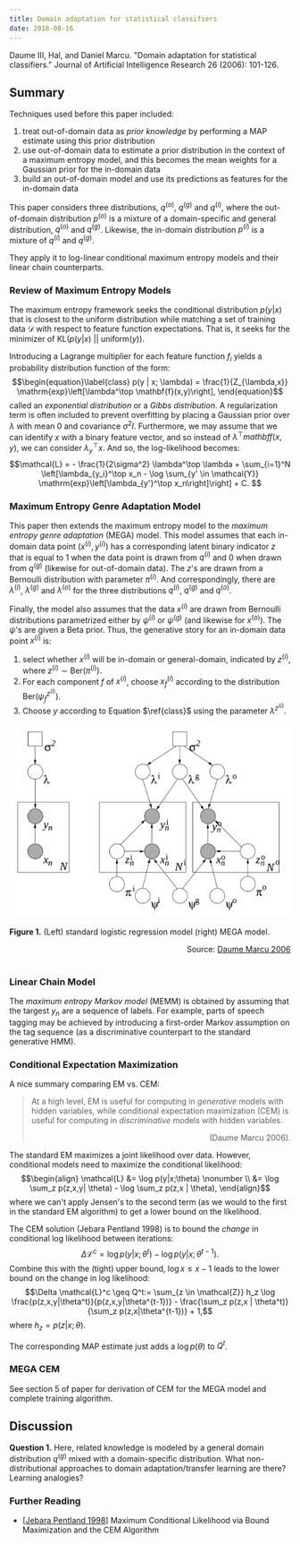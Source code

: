 ```yaml
---
title: Domain adaptation for statistical classifiers
date: 2018-08-16
---
```


Daume III, Hal, and Daniel Marcu. "Domain adaptation for statistical classifiers." Journal of Artificial Intelligence Research 26 (2006): 101-126.

## Summary

Techniques used before this paper included:

1. treat out-of-domain data as *prior knowledge* by performing a MAP
estimate using this prior distribution
2. use out-of-domain data to estimate a prior distribution in the
context of a maximum entropy model, and this becomes the mean weights
for a Gaussian prior for the in-domain data
3. build an out-of-domain model and use its predictions as features
for the in-domain data

This paper considers three distributions, $q^{(o)}$, $q^{(g)}$ and
$q^{(i)}$, where the out-of-domain distribution $p^{(o)}$ is a mixture
of a domain-specific and general distribution, $q^{(o)}$ and
$q^{(g)}$. Likewise, the in-domain distribution $p^{(i)}$ is a mixture
of $q^{(i)}$ and $q^{(g)}$.

They apply it to log-linear conditional maximum entropy models and
their linear chain counterparts.

### Review of Maximum Entropy Models

The maximum entropy framework seeks the conditional distribution $p(y
| x)$ that is closest to the uniform distribution while matching a set
of training data $\mathcal{D}$ with respect to feature function
expectations. That is, it seeks for the minimizer of $\mathrm{KL}\big(
p(y|x)\ \big|\big|\ \mathrm{uniform}(y)\big)$.

Introducing a Lagrange multiplier for each feature function $f_i$
yields a probability distribution function of the form:
$$\begin{equation}\label{class}
p(y | x; \lambda) = \frac{1}{Z_{\lambda,x}}
\mathrm{exp}\left[\lambda^\top \mathbf{f}(x,y)\right],
\end{equation}$$
called an *exponential distribution* or a *Gibbs
distribution*. A regularization term is often included to prevent
overfitting by placing a Gaussian prior over $\lambda$ with mean 0 and
covariance $\sigma^2I$. Furthermore, we may assume that we can
identify $x$ with a binary feature vector, and so instead of
$\lambda^\top mathbf{f}(x,y)$, we can consider $\lambda_y^\top x$. And
so, the log-likelihood becomes: 
$$\mathcal{L} = - \frac{1}{2\sigma^2} \lambda^\top \lambda +
\sum_{i=1}^N \left[\lambda_{y_i}^\top x_n - \log \sum_{y' \in
\mathcal{Y}} \mathrm{exp}\left[\lambda_{y'}^\top x_n\right]\right] + C.
$$

### Maximum Entropy Genre Adaptation Model

This paper then extends the maximum entropy model to the *maximum
entropy genre adaptation* (MEGA) model. This model assumes that each
in-domain data point $(x^{(i)},y^{(i)})$ has a corresponding latent
binary indicator $z$ that is equal to 1 when the data point is drawn
from $q^{(i)}$ and 0 when drawn from $q^{(g)}$ (likewise for
out-of-domain data). The $z$'s are drawn from a Bernoulli distribution
with parameter $\pi^{(i)}$. And correspondingly, there are
$\lambda^{(i)}$, $\lambda^{(g)}$ and $\lambda^{(o)}$ for the three
distributions $q^{(i)}$, $q^{(g)}$ and $q^{(o)}$.

Finally, the model also assumes that the data $x^{(i)}$ are drawn from
Bernoulli distributions parametrized either by $\psi^{(i)}$ or
$\psi^{(g)}$ (and likewise for $x^{(o)}$). The $\psi$'s are given a
Beta prior. Thus, the generative story for an in-domain data point
$x^{(i)}$ is:

1. select whether $x^{(i)}$ will be in-domain or general-domain,
indicated by $z^{(i)}$, where $z^{(i)} \sim \mathrm{Ber}(\pi^{(i)})$.
2. For each component $f$ of $x^{(i)}$, choose $x_f^{(i)}$ according
to the distribution $\mathrm{Ber}(\psi_f^{z^{(i)}})$.
3. Choose $y$ according to Equation $\ref{class}$ using the parameter
$\lambda^{z^{(i)}}$.

<div class="center puzzle-figure">
<img src="../files/daume-marcu-graphical-model.png" alt="graphical model"" />

**Figure 1.** (Left) standard logistic regression model (right) MEGA model.
<div align="right">Source: <a
href="https://arxiv.org/pdf/1109.6341.pdf">Daume Marcu 2006</a></div>
</div></br>  

### Linear Chain Model

The *maximum entropy Markov model* (MEMM) is obtained by assuming that
the targest $y_n$ are a sequence of labels. For example, parts of
speech tagging may be achieved by introducing a first-order Markov
assumption on the tag sequence (as a discriminative counterpart to the
standard generative HMM).

### Conditional Expectation Maximization

A nice summary comparing EM vs. CEM:

>At a high level, EM is useful for computing in *generative* models
>with hidden variables, while conditional expectation maximization
>(CEM) is useful for computing in *discriminative* models with hidden
>variables. 
><div align="right">(Daume Marcu 2006).</div>

The standard EM maximizes a joint likelihood over data. However,
conditional models need to maximize the conditional likelihood:
$$\begin{align}
\mathcal{L} &= \log p(y|x;\theta) \nonumber \\
&= \log \sum_z p(z,x,y| \theta) - \log \sum_z p(z,x | \theta),
\end{align}$$
where we can't apply Jensen's to the second term (as we would to the
first in the standard EM algorithm)  to get a lower bound on the
likelihood. 

The CEM solution (Jebara Pentland 1998) is to bound the *change* in
conditional log likelihood between iterations:
$$\Delta \mathcal{L}^c = \log p(y | x; \theta^t) - \log
p(y|x;\theta^{t-1}).$$ 
Combine this with the (tight) upper bound, $\log x \leq x - 1$ leads
to the lower bound on the change in log likelihood:
$$\Delta \mathcal{L}^c \geq Q^t:= \sum_{z \in \mathcal{Z}} h_z \log
\frac{p(z,x,y|\theta^t)}{p(z,x,y|\theta^{t-1})} - \frac{\sum_z p(z,x |
\theta^t)}{\sum_z p(z,x|\theta^{t-1})} + 1,$$
where $h_z = p(z | x; \theta)$.

The corresponding MAP estimate just adds a $\log p(\theta)$ to $Q^t$.

### MEGA CEM

See section 5 of paper for derivation of CEM for the MEGA model and
complete training algorithm. 

## Discussion

**Question 1.** Here, related knowledge is modeled by a general domain
  distribution $q^{(g)}$ mixed with a domain-specific
  distribution. What non-distributional approaches to domain
  adaptation/transfer learning are there? Learning analogies?

### Further Reading

- [[Jebara Pentland 1998](http://papers.nips.cc/paper/1537-maximum-conditional-likelihood-via-bound-maximization-and-the-cem-algorithm.pdf)] Maximum Conditional Likelihood via Bound Maximization and the CEM Algorithm 